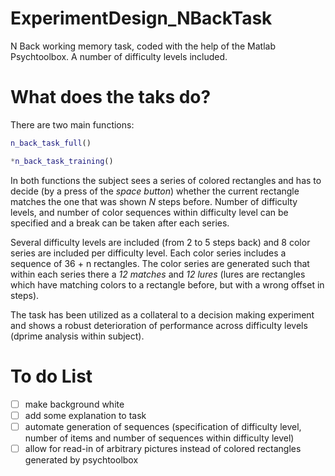 # ExperimentDesign_NBackTask
N Back working memory task, coded with the help of the Matlab Psychtoolbox. A number of difficulty levels included.

# What does the taks do?

There are two main functions: 
```Matlab
n_back_task_full()
```
```Matlab
*n_back_task_training()
```

In both functions the subject sees a series of colored rectangles and has to decide (by a press of the *space button*) whether the current rectangle matches the one that was shown *N* steps before. Number of difficulty levels, and number of color sequences within difficulty level can be specified and a break can be taken after each series. 

Several difficulty levels are included (from 2 to 5 steps back) and 8 color series are included per difficulty level. Each color series includes a sequence of 36 + n rectangles. The color series are generated such that within each series there a *12 matches* and *12 lures* (lures are rectangles which have matching colors to a rectangle before, but with a wrong offset in steps).

The task has been utilized as a collateral to a decision making experiment and shows a robust deterioration of performance across difficulty levels (dprime analysis within subject).

# To do List

- [ ] make background white
- [ ] add some explanation to task
- [ ] automate generation of sequences (specification of difficulty level, number of items and number of sequences within difficulty level)
- [ ] allow for read-in of arbitrary pictures instead of colored rectangles generated by psychtoolbox
